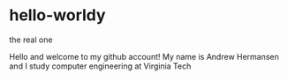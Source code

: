 # hello-worldy
the real one


Hello and welcome to my github account! My name is Andrew Hermansen and I study computer engineering at Virginia Tech
